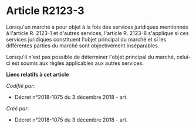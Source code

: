 # Article R2123-3

Lorsqu'un marché a pour objet à la fois des services juridiques mentionnés à l'article R. 2123-1 et d'autres services,
l'article R. 2123-8 s'applique si ces services juridiques constituent l'objet principal du marché et si les différentes
parties du marché sont objectivement inséparables.

Lorsqu'il n'est pas possible de déterminer l'objet principal du marché, celui-ci est soumis aux règles applicables aux autres
services.

**Liens relatifs à cet article**

_Codifié par_:

  - Décret n°2018-1075 du 3 décembre 2018 - art.

_Créé par_:

  - Décret n°2018-1075 du 3 décembre 2018 - art.
